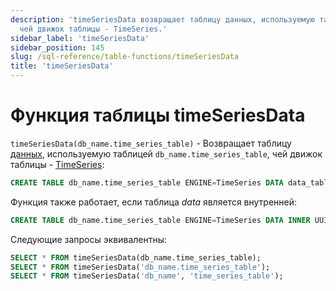 ```yaml
---
description: 'timeSeriesData возвращает таблицу данных, используемую таблицей `db_name.time_series_table`, 
  чей движок таблицы - TimeSeries.'
sidebar_label: 'timeSeriesData'
sidebar_position: 145
slug: /sql-reference/table-functions/timeSeriesData
title: 'timeSeriesData'
---
```



# Функция таблицы timeSeriesData

`timeSeriesData(db_name.time_series_table)` - Возвращает таблицу [данных](../../engines/table-engines/integrations/time-series.md#data-table), 
используемую таблицей `db_name.time_series_table`, чей движок таблицы - [TimeSeries](../../engines/table-engines/integrations/time-series.md):

```sql
CREATE TABLE db_name.time_series_table ENGINE=TimeSeries DATA data_table
```

Функция также работает, если таблица _data_ является внутренней:

```sql
CREATE TABLE db_name.time_series_table ENGINE=TimeSeries DATA INNER UUID '01234567-89ab-cdef-0123-456789abcdef'
```

Следующие запросы эквивалентны:

```sql
SELECT * FROM timeSeriesData(db_name.time_series_table);
SELECT * FROM timeSeriesData('db_name.time_series_table');
SELECT * FROM timeSeriesData('db_name', 'time_series_table');
```
